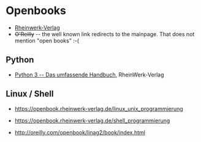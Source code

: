 # Openbooks
- [Rheinwerk-Verlag](https://www.rheinwerk-verlag.de/openbook/)
- ~~O'Reilly~~ -- the well known link redirects to the mainpage. That does not mention "open books" :-(
## Python
- [Python 3 -- Das umfassende Handbuch](https://openbook.rheinwerk-verlag.de/python), RheinWerk-Verlag

## Linux / Shell
- https://openbook.rheinwerk-verlag.de/linux_unix_programmierung

- https://openbook.rheinwerk-verlag.de/shell_programmierung

- http://oreilly.com/openbook/linag2/book/index.html

## 
